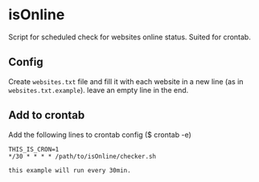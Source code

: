 isOnline
========

Script for scheduled check for websites online status. Suited for crontab.

## Config
Create ```websites.txt``` file and fill it with each website in a new line (as in ```websites.txt.example```). leave an empty line in the end.

## Add to crontab
Add the following lines to crontab config ($ crontab -e) 

```
THIS_IS_CRON=1
*/30 * * * * /path/to/isOnline/checker.sh
```

    this example will run every 30min.